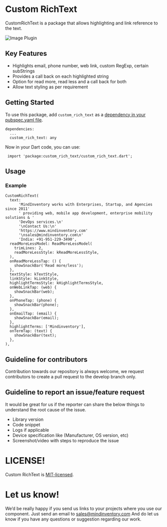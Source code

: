 # Custom RichText


CustomRichText is a package that allows highlighting and link reference to the text.


![Image Plugin](https://github.com/routsrv/custom_rich_text/blob/master/assets/custom_rich_text.gif)

## Key Features

* Highlights email, phone number, web link, custom RegExp, certain subStrings
* Provides a call back on each highlighted string
* Option for read more, read less and a call back for both
* Allow text styling as per requirement

## Getting Started

To use this package, add `custom_rich_text` as a [dependency in your pubspec.yaml file](https://flutter.io/platform-plugins/).

    dependencies:
      ...
      custom_rich_text: any

Now in your Dart code, you can use:

     import 'package:custom_rich_text/custom_rich_text.dart';

## Usage

### Example
    CustomRichText(
      text:
          'MindInventory works with Enterprises, Startup, and Agencies since 2011'
          ' providing web, mobile app development, enterprise mobility solutions & '
          'DevOps services.\n'
          '\nContact Us:\n'
          'https://www.mindinventory.com'
          '\nsales@mindinventory.com\n'
          'India: +91-951-229-3490',
      readMoreLessModel: ReadMoreLessModel(
        trimLines: 2,
        readMoreLessStyle: kReadMoreLessStyle,
      ),
      onReadMoreLessTap: () {
        showSnackBar('Read more/less');
      },
      textStyle: kTextStyle,
      linkStyle: kLinkStyle,
      highlightTermsStyle: kHighlightTermsStyle,
      onWebLinkTap: (web) {
        showSnackBar(web);
      },
      onPhoneTap: (phone) {
        showSnackBar(phone);
      },
      onEmailTap: (email) {
        showSnackBar(email);
      },
      highlightTerms: ['Mindinventory'],
      onTermTap: (text) {
        showSnackBar(text);
      },
    ),

## Guideline for contributors
Contribution towards our repository is always welcome, we request contributors to create a pull request to the develop branch only.

## Guideline to report an issue/feature request
It would be great for us if the reporter can share the below things to understand the root cause of the issue.
- Library version
- Code snippet
- Logs if applicable
- Device specification like (Manufacturer, OS version, etc)
- Screenshot/video with steps to reproduce the issue

# LICENSE!
Custom RichText is [MIT-licensed](https://github.com/Mindinventory/custom_rich_text/blob/master/LICENSE "MIT-licensed").

# Let us know!
We’d be really happy if you send us links to your projects where you use our component. Just send an email to sales@mindinventory.com And do let us know if you have any questions or suggestion regarding our work.


